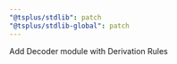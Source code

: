 ```yaml
---
"@tsplus/stdlib": patch
"@tsplus/stdlib-global": patch
---
```


Add Decoder module with Derivation Rules
